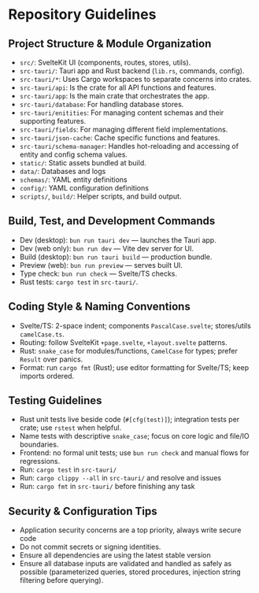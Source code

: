 # Repository Guidelines

## Project Structure & Module Organization
- `src/`: SvelteKit UI (components, routes, stores, utils).
- `src-tauri/`: Tauri app and Rust backend (`lib.rs`, commands, config).
- `src-tauri/*`: Uses Cargo workspaces to separate concerns into crates.
- `src-tauri/api`: Is the crate for all API functions and features.
- `src-tauri/app`: Is the main crate that orchestrates the app.
- `src-tauri/database`: For handling database stores.
- `src-tauri/enitities`: For managing content schemas and their supporting features.
- `src-tauri/fields`: For managing different field implementations.
- `src-tauri/json-cache`: Cache specific functions and features.
- `src-tauri/schema-manager`: Handles hot-reloading and accessing of entity and config schema values.
- `static/`: Static assets bundled at build.
- `data/`: Databases and logs
- `schemas/`: YAML entity definitions
- `config/`: YAML configuration definitions
- `scripts/`, `build/`: Helper scripts, and build output.

## Build, Test, and Development Commands
- Dev (desktop): `bun run tauri dev` — launches the Tauri app.
- Dev (web only): `bun run dev` — Vite dev server for UI.
- Build (desktop): `bun run tauri build` — production bundle.
- Preview (web): `bun run preview` — serves built UI.
- Type check: `bun run check` — Svelte/TS checks.
- Rust tests: `cargo test` in `src-tauri/`.

## Coding Style & Naming Conventions
- Svelte/TS: 2-space indent; components `PascalCase.svelte`; stores/utils `camelCase.ts`.
- Routing: follow SvelteKit `+page.svelte`, `+layout.svelte` patterns.
- Rust: `snake_case` for modules/functions, `CamelCase` for types; prefer `Result` over panics.
- Format: run `cargo fmt` (Rust); use editor formatting for Svelte/TS; keep imports ordered.

## Testing Guidelines
- Rust unit tests live beside code (`#[cfg(test)]`); integration tests per crate; use `rstest` when helpful.
- Name tests with descriptive `snake_case`; focus on core logic and file/IO boundaries.
- Frontend: no formal unit tests; use `bun run check` and manual flows for regressions.
- Run: `cargo test` in `src-tauri/`
- Run: `cargo clippy --all` in `src-tauri/` and resolve and issues
- Run: `cargo fmt` in `src-tauri/` before finishing any task

## Security & Configuration Tips
- Application security concerns are a top priority, always write secure code
- Do not commit secrets or signing identities.
- Ensure all dependencies are using the latest stable version
- Ensure all database inputs are validated and handled as safely as possible (parameterized queries, stored procedures, injection string filtering before querying).

